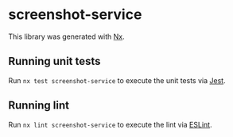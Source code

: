 # screenshot-service

This library was generated with [Nx](https://nx.dev).

## Running unit tests

Run `nx test screenshot-service` to execute the unit tests via [Jest](https://jestjs.io).

## Running lint

Run `nx lint screenshot-service` to execute the lint via [ESLint](https://eslint.org/).
